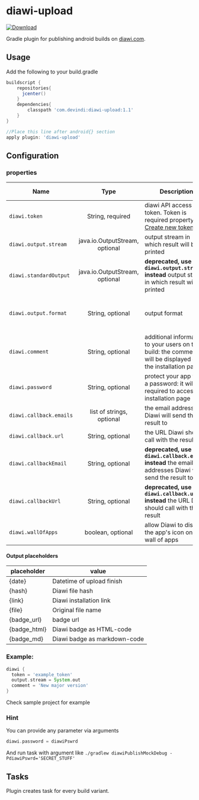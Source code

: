 # diawi-upload
[ ![Download](https://api.bintray.com/packages/devindi/maven/diawi-upload/images/download.svg) ](https://bintray.com/devindi/maven/diawi-upload/_latestVersion)

Gradle plugin for publishing android builds on [diawi.com](https://www.diawi.com/).

## Usage

Add the following to your build.gradle

```groovy
buildscript {
	repositories{
	  jcenter()
	}
	dependencies{
		classpath 'com.devindi:diawi-upload:1.1'
	}
}

//Place this line after android{} section
apply plugin: 'diawi-upload'
```

## Configuration
### properties

| Name   |      Type      |  Description |Default value|
|----------|:-------------:|------|----|
| `diawi.token` |  String, required | diawi API access token. Token is required property. [Create new token ](https://dashboard.diawi.com/profile/api)   | null|
| `diawi.output.stream` | java.io.OutputStream, optional| output stream in which result will be printed|`System.out`
| `diawi.standardOutput` |java.io.OutputStream, optional| **deprecated, use `diawi.output.stream` instead** output stream in which result will be printed|null
|`diawi.output.format`|String, optional|output format|`{file} uploaded at {date}. Diawi hash: {hash}`|
| `diawi.comment` | String, optional | additional information to your users on this build: the comment will be displayed on the installation page |null|
| `diawi.password`| String, optional| protect your app with a password: it will be required to access the installation page|null|
|`diawi.callback.emails`|list of strings, optional| the email addresses Diawi will send the result to|empty list|
|`diawi.callback.url`|String, optional|the URL Diawi should call with the result|null|
|`diawi.callbackEmail`|String, optional| **deprecated, use `diawi.callback.emails` instead** the email addresses Diawi will send the result to|null|
|`diawi.callbackUrl`|String, optional| **deprecated, use `diawi.callback.url` instead** the URL Diawi should call with the result|null|
|`diawi.wallOfApps`|boolean, optional|allow Diawi to display the app's icon on the wall of apps|null|

#### Output placeholders
|placeholder|value|
|-|-|
|{date}|Datetime of upload finish|
|{hash}|Diawi file hash|
|{link}|Diawi installation link|
|{file}|Original file name|
|{badge_url}|badge url|
|{badge_html}|Diawi badge as HTML-code|
|{badge_md}|Diawi badge as markdown-code|

### Example:
```groovy
diawi {
  token = 'example_token'
  output.stream = System.out
  comment = 'New major version'
}
```
Check sample project for example

### Hint
You can provide any parameter via arguments
```groovy
diawi.password = diawiPswrd
```
And run task with argument like ```./gradlew diawiPublishMockDebug -PdiawiPswrd='SECRET_STUFF' ```


## Tasks

Plugin creates task for every build variant.
